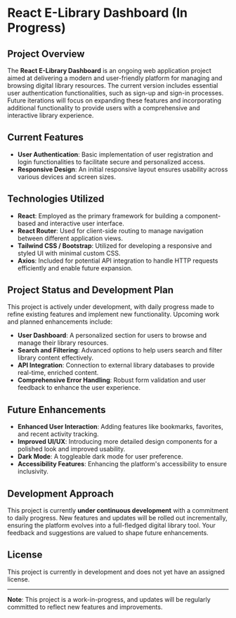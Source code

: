 # React E-Library Dashboard (In Progress)

## Project Overview

The **React E-Library Dashboard** is an ongoing web application project aimed at delivering a modern and user-friendly platform for managing and browsing digital library resources. The current version includes essential user authentication functionalities, such as sign-up and sign-in processes. Future iterations will focus on expanding these features and incorporating additional functionality to provide users with a comprehensive and interactive library experience.

## Current Features

- **User Authentication**: Basic implementation of user registration and login functionalities to facilitate secure and personalized access.
- **Responsive Design**: An initial responsive layout ensures usability across various devices and screen sizes.

## Technologies Utilized

- **React**: Employed as the primary framework for building a component-based and interactive user interface.
- **React Router**: Used for client-side routing to manage navigation between different application views.
- **Tailwind CSS / Bootstrap**: Utilized for developing a responsive and styled UI with minimal custom CSS.
- **Axios**: Included for potential API integration to handle HTTP requests efficiently and enable future expansion.

## Project Status and Development Plan

This project is actively under development, with daily progress made to refine existing features and implement new functionality. Upcoming work and planned enhancements include:

- **User Dashboard**: A personalized section for users to browse and manage their library resources.
- **Search and Filtering**: Advanced options to help users search and filter library content effectively.
- **API Integration**: Connection to external library databases to provide real-time, enriched content.
- **Comprehensive Error Handling**: Robust form validation and user feedback to enhance the user experience.

## Future Enhancements

- **Enhanced User Interaction**: Adding features like bookmarks, favorites, and recent activity tracking.
- **Improved UI/UX**: Introducing more detailed design components for a polished look and improved usability.
- **Dark Mode**: A toggleable dark mode for user preference.
- **Accessibility Features**: Enhancing the platform's accessibility to ensure inclusivity.

## Development Approach

This project is currently **under continuous development** with a commitment to daily progress. New features and updates will be rolled out incrementally, ensuring the platform evolves into a full-fledged digital library tool. Your feedback and suggestions are valued to shape future enhancements.

## License

This project is currently in development and does not yet have an assigned license.

---

**Note**: This project is a work-in-progress, and updates will be regularly committed to reflect new features and improvements.
